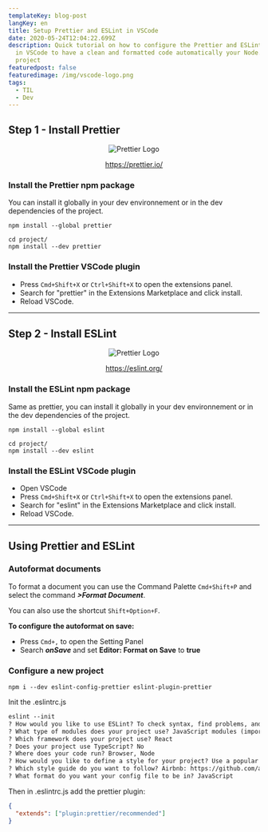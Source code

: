 ```yaml
---
templateKey: blog-post
langKey: en
title: Setup Prettier and ESLint in VSCode
date: 2020-05-24T12:04:22.699Z
description: Quick tutorial on how to configure the Prettier and ESLint plugin
  in VSCode to have a clean and formatted code automatically your Node.js
  project
featuredpost: false
featuredimage: /img/vscode-logo.png
tags:
  - TIL
  - Dev
---
```

## Step 1 - Install Prettier

<div style="text-align:center">

![Prettier Logo](/img/prettier.png "Prettier Logo")

<https://prettier.io/>

</div>

### Install the Prettier npm package

You can install it globally in your dev environnement or in the dev dependencies of the project.

```shell
npm install --global prettier
```

```shell
cd project/
npm install --dev prettier
```

### Install the Prettier VSCode plugin

* Press `Cmd+Shift+X` or `Ctrl+Shift+X` to open the extensions panel.
* Search for "prettier" in the Extensions Marketplace and click install.
* Reload VSCode.

- - -

## Step 2 - Install ESLint

<div style="text-align:center">

![Prettier Logo](/img/eslint.png "Prettier Logo")

<https://eslint.org/>

</div>

### Install the ESLint npm package

Same as prettier, you can install it globally in your dev environnement or in the dev dependencies of the project.

```shell
npm install --global eslint
```

```shell
cd project/
npm install --dev eslint
```

### Install the ESLint VSCode plugin

* Open VSCode
* Press `Cmd+Shift+X` or `Ctrl+Shift+X` to open the extensions panel.
* Search for "eslint" in the Extensions Marketplace and click install.
* Reload VSCode.

- - -

## Using Prettier and ESLint

### Autoformat documents

To format a document you can use the Command Palette `Cmd+Shift+P` and select the command ***\>Format Document***.

You can also use the shortcut `Shift+Option+F`.

**To configure the autoformat on save:**

* Press `Cmd+,` to open the Setting Panel
* Search ***onSave*** and set **Editor: Format on Save** to **true**

### Configure a new project

```shell
npm i --dev eslint-config-prettier eslint-plugin-prettier
```

Init the .eslintrc.js

```tex
eslint --init
? How would you like to use ESLint? To check syntax, find problems, and enforce code style
? What type of modules does your project use? JavaScript modules (import/export)
? Which framework does your project use? React
? Does your project use TypeScript? No
? Where does your code run? Browser, Node
? How would you like to define a style for your project? Use a popular style guide
? Which style guide do you want to follow? Airbnb: https://github.com/airbnb/javascript
? What format do you want your config file to be in? JavaScript
```

Then in .eslintrc.js add the prettier plugin:

```json
{
  "extends": ["plugin:prettier/recommended"]
}
```